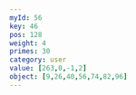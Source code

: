 ```yaml
---
myId: 56
key: 46
pos: 128
weight: 4
primes: 30
category: user
value: [263,0,-1,2]
object: [9,26,40,56,74,82,96]
---
```

